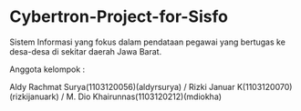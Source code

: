 Cybertron-Project-for-Sisfo
===========================

Sistem Informasi yang fokus dalam pendataan pegawai yang bertugas ke desa-desa di sekitar daerah Jawa Barat.

Anggota kelompok :

Aldy Rachmat Surya(1103120056)(aldyrsurya) / 
Rizki Januar K(1103120070)(rizkijanuark) / 
M. Dio Khairunnas(1103120212)(mdiokha)
